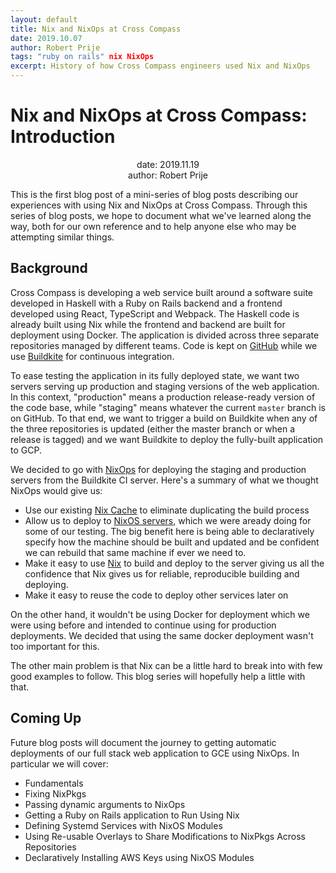 ```yaml
---
layout: default
title: Nix and NixOps at Cross Compass
date: 2019.10.07
author: Robert Prije
tags: "ruby on rails" nix NixOps
excerpt: History of how Cross Compass engineers used Nix and NixOps
---
```


# Nix and NixOps at Cross Compass: Introduction

<p align="center">
date: 2019.11.19<br>
author: Robert Prije
</p>

This is the first blog post of a mini-series of blog posts describing our
experiences with using Nix and NixOps at Cross Compass. Through this series
of blog posts, we hope to document what we've learned along the way, both for
our own reference and to help anyone else who may be attempting similar things.

## Background

Cross Compass is developing a web service built around a software suite
developed in Haskell with a Ruby on Rails backend and a frontend developed using
React, TypeScript and Webpack. The Haskell code is already built using Nix while the frontend and
backend are built for deployment using Docker. The application is divided across
three separate repositories managed by different teams. Code is kept on
[GitHub](https://github.com) while we use [Buildkite](https://buildkite.com) for
continuous integration.

To ease testing the application in its fully deployed state, we want two
servers serving up production and staging versions of the web application.
In this context, "production" means a production release-ready version of the
code base, while "staging" means whatever the current `master` branch is
on GitHub. To that end, we want to trigger a build on Buildkite when any of the
three repositories is updated (either the master branch or when a release
is tagged) and we want Buildkite to deploy the fully-built application to GCP.

We decided to go with [NixOps](https://nixos.org/nixops/) for deploying the
staging and production servers from the Buildkite CI server. Here's
a summary of what we thought NixOps would give us:

* Use our existing [Nix Cache](https://nixos.org/nix/manual/#ssec-s3-substituter)
  to eliminate duplicating the build process
* Allow us to deploy to [NixOS servers](https://nixos.org/nixos/), which we were
  aready doing for some of our testing. The big benefit here is being able to
  declaratively specify how the machine should be built and updated and be
  confident we can rebuild that same machine if ever we need to.
* Make it easy to use [Nix](https://nixos.org/nix/) to build and deploy to the
  server giving us all the confidence that Nix gives us for reliable,
  reproducible building and deploying.
* Make it easy to reuse the code to deploy other services later on

On the other hand, it wouldn't be using Docker for deployment which we were
using before and intended to continue using for production deployments. We
decided that using the same docker deployment wasn't too important for this.

The other main problem is that Nix can be a little hard to break into with
few good examples to follow. This blog series will hopefully help a little
with that.

## Coming Up

Future blog posts will document the journey to getting automatic deployments of
our full stack web application to GCE using NixOps. In particular we will cover:

* Fundamentals
* Fixing NixPkgs
* Passing dynamic arguments to NixOps
* Getting a Ruby on Rails application to Run Using Nix
* Defining Systemd Services with NixOS Modules
* Using Re-usable Overlays to Share Modifications to NixPkgs Across Repositories
* Declaratively Installing AWS Keys using NixOS Modules
